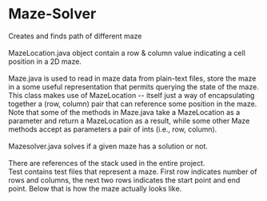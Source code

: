 # Maze-Solver
Creates and finds path of different maze <br /> <br />
MazeLocation.java object contain a row & column value indicating a cell position in a 2D maze. <br /> <br />
Maze.java is used to read in maze data from plain-text files, store the maze in a some useful representation that permits querying the state of the maze.<br />
This class makes use of MazeLocation -- itself just a way of encapsulating together a (row, column) pair that can reference some position in the maze. Note that some of the methods in Maze.java take a MazeLocation as a parameter and return a MazeLocation as a result, while some other Maze methods accept as parameters a pair of ints (i.e., row, column). <br /><br />
Mazesolver.java solves if a given maze has a solution or not. <br /><br />
There are references of the stack used in the entire project. <br />
Test contains test files that represent a maze. First row indicates number of rows and columns, the next two rows indicates the start point and end point. Below that is how the maze actually looks like.
